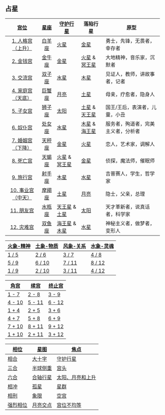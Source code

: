 ## 占星<!-- {docsify-ignore-all} -->

| [宫位](手册/占星/宫位.md) |[星座](手册/占星/行星+星座.md)  | [守护行星](手册/占星/规则.md?id=守护行星) | 落陷行星 |原型 | 
|:--------------:|:------:| ------------- | ------------- | --- |
| [1. 人格宫（上升）](手册/占星/宫位.md?id=_1-自我-人格宫上升) | [白羊座](手册/占星/行星+星座.md?id=白羊座) | [火星](手册/占星/行星+星座.md?id=火星-战斗)| [金星](手册/占星/行星+星座.md?id=金星-魅力)|勇士，先锋，无畏者，幸存者 |
| [2. 金钱宫](手册/占星/宫位.md?id=_2-自尊-金钱宫) | [金牛座](手册/占星/行星+星座.md?id=金牛座) | [金星](手册/占星/行星+星座.md?id=金星-魅力)| [火星](手册/占星/行星+星座.md?id=火星-战斗) & [冥王星](手册/占星/行星+星座.md?id=冥王星-史诗) | 大地精神，音乐家，沉默者|
| [3. 交流宫](手册/占星/宫位.md?id=_3-心智-交流宫) | [双子座](手册/占星/行星+星座.md?id=双子座) | [水星](手册/占星/行星+星座.md?id=水星-思维)| [木星](手册/占星/行星+星座.md?id=木星-乐观)| 见证人，教师，讲故事者，记者|
| [4. 家庭宫（天底）](手册/占星/宫位.md?id=_4-灵魂-家庭宫天底) | [巨蟹座](手册/占星/行星+星座.md?id=巨蟹座) | [月亮](手册/占星/行星+星座.md?id=月亮-感情) | [土星](手册/占星/行星+星座.md?id=土星-天命) |母亲，疗愈者，隐身人 |
| [5. 子女宫](手册/占星/宫位.md?id=_5-创意-子女宫) | [狮子座](手册/占星/行星+星座.md?id=狮子座) | [太阳](手册/占星/行星+星座.md?id=太阳-个性)| [土星](手册/占星/行星+星座.md?id=土星-天命) & [天王星](手册/占星/行星+星座.md?id=天王星-变革) |国王/王后，表演者，儿童，小丑 |
| [6. 奴仆宫](手册/占星/宫位.md?id=_6-技能-奴仆宫) | [处女座](手册/占星/行星+星座.md?id=处女座) | [水星](手册/占星/行星+星座.md?id=水星-思维)| [木星](手册/占星/行星+星座.md?id=木星-乐观) & [海王星](手册/占星/行星+星座.md?id=海王星-灵性) | 服务者，殉道者，完美主义者，分析者|
| [7. 婚姻宫（下降）](手册/占星/宫位.md?id=_7-共情-婚姻宫下降) | [天秤座](手册/占星/行星+星座.md?id=天秤座) | [金星](手册/占星/行星+星座.md?id=金星-魅力)| [火星](手册/占星/行星+星座.md?id=火星-战斗)| 恋人，艺术家，调解人 |
| [8. 死亡宫](手册/占星/宫位.md?id=_8-天性-死亡宫) | [天蝎座](手册/占星/行星+星座.md?id=天蝎座) | [火星](手册/占星/行星+星座.md?id=火星-战斗) & [冥王星](手册/占星/行星+星座.md?id=冥王星-史诗) | [金星](手册/占星/行星+星座.md?id=金星-魅力)| 侦探，魔法师，催眠师|
| [9. 旅行宫](手册/占星/宫位.md?id=_9-观念-旅行宫) | [射手座](手册/占星/行星+星座.md?id=射手座) | [木星](手册/占星/行星+星座.md?id=木星-乐观)| [水星](手册/占星/行星+星座.md?id=水星-思维)| 吉普赛人，学生，哲学家|
| [10. 事业宫（中天）](手册/占星/宫位.md?id=_10-天命-事业宫中天) | [摩羯座](手册/占星/行星+星座.md?id=摩羯座) | [土星](手册/占星/行星+星座.md?id=土星-天命)| [月亮](手册/占星/行星+星座.md?id=月亮-感情)|隐士，父亲，总理 |
| [11. 朋友宫](手册/占星/宫位.md?id=_11-社会-朋友宫) | [水瓶座](手册/占星/行星+星座.md?id=水瓶座) | [天王星](手册/占星/行星+星座.md?id=天王星-变革) & [土星](手册/占星/行星+星座.md?id=土星-天命) | [太阳](手册/占星/行星+星座.md?id=太阳-自我)|天才革新者，说真话者，科学家 |
| [12. 灾难宫](手册/占星/宫位.md?id=_12-无我-灾难宫) | [双鱼座](手册/占星/行星+星座.md?id=双鱼座) | [海王星](手册/占星/行星+星座.md?id=海王星-灵性) & [木星](手册/占星/行星+星座.md?id=木星-乐观) | [水星](手册/占星/行星+星座.md?id=水星-思维)| 神秘主义者，做梦者，变形人|


| [火象-精神](手册/占星/规则.md?id=火象宫位：精神大三角) | [土象-物质](手册/占星/规则.md?id=土象宫位：物质大三角) | [风象-关系](手册/占星/规则.md?id=风象宫位：关系大三角) | [水象-灵魂](手册/占星/规则.md?id=水象宫位：灵魂大三角) |
| ------------------------------------------------------ | ------------------------------------------------------ | ------------------------------------------------------ | ------------------------------------------------------ |
| [1 / 5](手册/占星/规则.md?id=_1-5)                     | [2 / 6](手册/占星/规则.md?id=_2-6)                                                       | [3 / 7](手册/占星/规则.md?id=_3-7)                                                       | [4 / 8](手册/占星/规则.md?id=_4-8)                                                       |
| [5 / 9](手册/占星/规则.md?id=_5-9)                     | [6 / 10](手册/占星/规则.md?id=_6-10)                                                       | [7 / 11](手册/占星/规则.md?id=_7-11)                                                       | [8 / 12](手册/占星/规则.md?id=_8-12)                                                       |
| [1 / 9](手册/占星/规则.md?id=_1-9)                                                       | [2 / 10](手册/占星/规则.md?id=_2-10)                                                       | [3 / 11](手册/占星/规则.md?id=_3-11)                                                       | [4 / 12](手册/占星/规则.md?id=_4-12)                                                       |

| [角宫](手册/占星/规则.md?id=角宫) | [续宫](手册/占星/规则.md?id=续宫) | [终止宫](手册/占星/规则.md?id=终止宫) |
| ---- | ---- | ---- |
| [1 - 7](手册/占星/规则.md?id=_1-7) | [2 - 8](手册/占星/规则.md?id=_2-8) | [3 - 9](手册/占星/规则.md?id=_3-9) |
| [4 - 10](手册/占星/规则.md?id=_4-10) | [5 - 11](手册/占星/规则.md?id=_5-11) | [6 - 12](手册/占星/规则.md?id=_6-12) |
| [1 + 4](手册/占星/规则.md?id=_1-4) | [2 + 5](手册/占星/规则.md?id=_2-5) | [3 + 6](手册/占星/规则.md?id=_3-6) |
| [4 + 7](手册/占星/规则.md?id=_4-7) | [5 + 8](手册/占星/规则.md?id=_5-8) | [6 + 9](手册/占星/规则.md?id=_6-9) |
| [7 + 10](手册/占星/规则.md?id=_7-10) | [8 + 11](手册/占星/规则.md?id=_8-11) | [9 + 12](手册/占星/规则.md?id=_9-12) |
| [1 + 10](手册/占星/规则.md?id=_1-10) | [2 + 11](手册/占星/规则.md?id=_2-11) | [3 + 12](手册/占星/规则.md?id=_3-12) |


| [相位](手册/占星/规则.md?id=相位)       | [星图](手册/占星/规则.md?id=星图)                        | [焦点](手册/占星/规则.md?id=焦点行星)                     |
| --------------------------------------- | -------------------------------------------------------- | --------------------------------------------------------- |
| [相合](手册/占星/规则.md?id=相合：0°)   | [大十字](手册/占星/规则.md?id=大十字：上南下北-左东右西) | [守护行星](手册/占星/规则.md?id=守护行星)                 |
| [三合](手册/占星/规则.md?id=三合：120°) | [半球侧重](手册/占星/规则.md?id=半球侧重)                | [宫头](手册/占星/规则.md?id=宫头)                         |
| [六合](手册/占星/规则.md?id=六合：60°)  | [合轴行星](手册/占星/规则.md?id=合轴行星)                | [太阳、月亮和上升](手册/占星/规则.md?id=太阳、月亮和上升) |
| [相冲](手册/占星/规则.md?id=相冲：180°) | [孤星](手册/占星/规则.md?id=孤星)                        | [星群](手册/占星/规则.md?id=星群)                         |
| [相刑](手册/占星/规则.md?id=相刑：90°)  | [象限](手册/占星/规则.md?id=象限)                        | [空宫](手册/占星/规则.md?id=空宫)                     |
| [强烈相位](手册/占星/规则.md?id=强烈相位)                                        | [月亮交点](手册/占星/规则.md?id=月亮交点)                                                         | [宫位不均等](手册/占星/规则.md?id=宫位不均等)                                                          |


